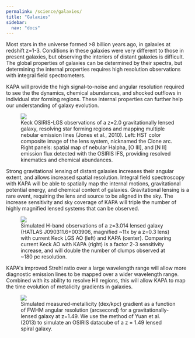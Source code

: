 ```yaml
---
permalink: /science/galaxies/
title: "Galaxies"
sidebar:
  nav: "docs"
---
```



Most stars in the universe formed >8 billion years ago, in galaxies at redshift z=1-3. Conditions in these galaxies were very different to those in present galaxies, but observing the interiors of distant galaxies is difficult. The global properties of galaxies can be determined by their spectra, but determining the internal properties requires high resolution observations with integral field spectrometers.

KAPA will provide the high signal-to-noise and angular resolution required to see the the dynamics, chemical abundances, and shocked outflows in individual star forming regions. These internal properties can further help our understanding of galaxy evolution.

<figure>
    <a href="{{ site.url }}{{ site.baseurl }}/assets/images/lensed_galaxy.png">
        <img src="{{ site.url }}{{ site.baseurl }}/assets/images/lensed_galaxy.png">
    </a>
    <figcaption>Keck OSIRIS-LGS observations of a z=2.0 gravitationally lensed galaxy, resolving star forming regions and mapping multiple nebular emission lines (Jones et al., 2010). Left: HST color composite image of the lens system, nicknamed the Clone arc. Right panels: spatial map of nebular Halpha, [O III], and [N II] emission flux detected with the OSIRIS IFS, providing resolved kinematics and chemical abundances.</figcaption>
</figure>

Strong gravitational lensing of distant galaxies increases their angular extent, and allows increased spatial resolution. Integral field spectroscopy with KAPA will be able to spatially map the internal motions, gravitational potential energy, and chemical content of galaxies. Gravitational lensing is a rare event, requiring the lens and source to be aligned in the sky. The increase sensitivity and sky coverage of KAPA will triple the number of highly magnified lensed systems that can be observed.

<figure class="half">
    <a href="{{ site.url }}{{ site.baseurl }}/assets/images/galaxy_sensitivity.png">
        <img src="{{ site.url }}{{ site.baseurl }}/assets/images/galaxy_sensitivity.png">
    </a>
    <figcaption>Simulated H-band observations of a z=3.014 lensed galaxy (HATLAS J090311.6+003906, magnified ~11x by a z=0.3 lens) with current Keck LGS AO (left) and KAPA (center). Comparing current Keck AO with KAPA (right) is a factor 2-3 sensitivity increase, and will double the number of clumps observed at ~180 pc resolution.</figcaption>
</figure>

KAPA's improved Strehl ratio over a large wavelength range will allow more diagnostic emission lines to be mapped over a wider wavelength range. Combined with its ability to resolve HII regions, this will allow KAPA to map the time evolution of metalicity gradients in galaxies.

<figure class="half">
    <a href="{{ site.url }}{{ site.baseurl }}/assets/images/metalicity_gradient.png">
        <img src="{{ site.url }}{{ site.baseurl }}/assets/images/metalicity_gradient.png">
    </a>
    <figcaption>Simulated measured-metallicity (dex/kpc) gradient as a function of FWHM angular resolution (arcsecond) for a gravitationally-lensed galaxy at z=1.49. We use the method of Yuan et al. (2013) to simulate an OSIRIS datacube of a z = 1.49 lensed spiral galaxy.</figcaption>
</figure>